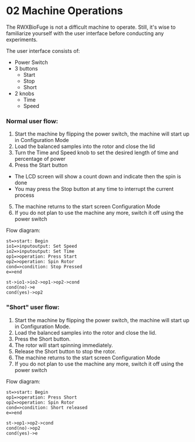 02 Machine Operations
=====================

The RWXBioFuge is not a difficult machine to operate. Still, it's wise to familiarize yourself with the user interface before conducting any experiments.

The user interface consists of:
- Power Switch
- 3 buttons
  - Start
  - Stop
  - Short
- 2 knobs
  - Time
  - Speed

### Normal user flow:
1. Start the machine by flipping the power switch, the machine will start up in Configuration Mode
2. Load the balanced samples into the rotor and close the lid
3. Turn the Time and Speed knob to set the desired length of time and percentage of power
4. Press the Start button
  - The LCD screen will show a count down and indicate then the spin is done
  - You may press the Stop button at any time to interrupt the current process
5. The machine returns to the start screen Configuration Mode
6. If you do not plan to use the machine any more, switch it off using the power switch

Flow diagram:
```flow
st=>start: Begin
io1=>inputoutput: Set Speed
io2=>inputoutput: Set Time
op1=>operation: Press Start
op2=>operation: Spin Rotor
cond=>condition: Stop Pressed
e=>end

st->io1->io2->op1->op2->cond
cond(no)->e
cond(yes)->op2
```

### "Short" user flow:
1. Start the machine by flipping the power switch, the machine will start up in Configuration Mode.
2. Load the balanced samples into the rotor and close the lid.
3. Press the Short button.
4. The rotor will start spinning immediately.
5. Release the Short button to stop the rotor.
6. The machine returns to the start screen Configuration Mode
7. If you do not plan to use the machine any more, switch it off using the power switch

Flow diagram:
```flow
st=>start: Begin
op1=>operation: Press Short
op2=>operation: Spin Rotor
cond=>condition: Short released
e=>end

st->op1->op2->cond
cond(no)->op2
cond(yes)->e
```
